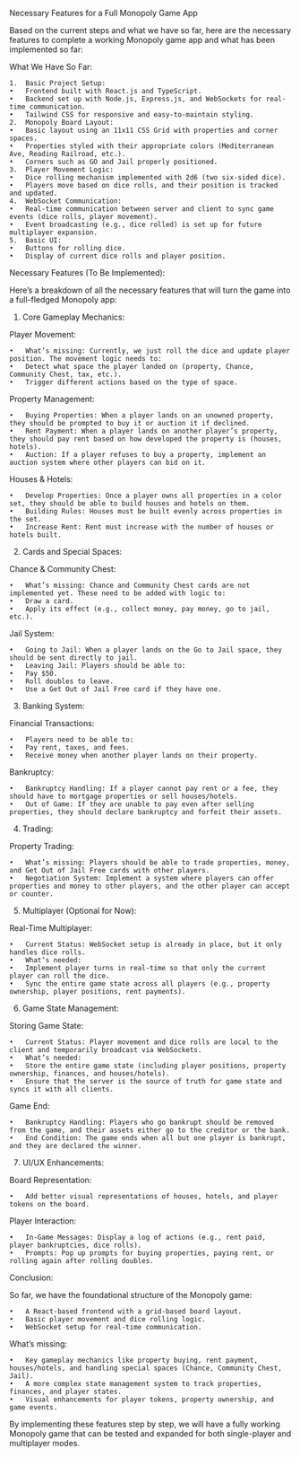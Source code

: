 Necessary Features for a Full Monopoly Game App

Based on the current steps and what we have so far, here are the necessary features to complete a working Monopoly game app and what has been implemented so far:

What We Have So Far:

	1.	Basic Project Setup:
	•	Frontend built with React.js and TypeScript.
	•	Backend set up with Node.js, Express.js, and WebSockets for real-time communication.
	•	Tailwind CSS for responsive and easy-to-maintain styling.
	2.	Monopoly Board Layout:
	•	Basic layout using an 11x11 CSS Grid with properties and corner spaces.
	•	Properties styled with their appropriate colors (Mediterranean Ave, Reading Railroad, etc.).
	•	Corners such as GO and Jail properly positioned.
	3.	Player Movement Logic:
	•	Dice rolling mechanism implemented with 2d6 (two six-sided dice).
	•	Players move based on dice rolls, and their position is tracked and updated.
	4.	WebSocket Communication:
	•	Real-time communication between server and client to sync game events (dice rolls, player movement).
	•	Event broadcasting (e.g., dice rolled) is set up for future multiplayer expansion.
	5.	Basic UI:
	•	Buttons for rolling dice.
	•	Display of current dice rolls and player position.

Necessary Features (To Be Implemented):

Here’s a breakdown of all the necessary features that will turn the game into a full-fledged Monopoly app:

1. Core Gameplay Mechanics:

Player Movement:

	•	What’s missing: Currently, we just roll the dice and update player position. The movement logic needs to:
	•	Detect what space the player landed on (property, Chance, Community Chest, tax, etc.).
	•	Trigger different actions based on the type of space.

Property Management:

	•	Buying Properties: When a player lands on an unowned property, they should be prompted to buy it or auction it if declined.
	•	Rent Payment: When a player lands on another player’s property, they should pay rent based on how developed the property is (houses, hotels).
	•	Auction: If a player refuses to buy a property, implement an auction system where other players can bid on it.

Houses & Hotels:

	•	Develop Properties: Once a player owns all properties in a color set, they should be able to build houses and hotels on them.
	•	Building Rules: Houses must be built evenly across properties in the set.
	•	Increase Rent: Rent must increase with the number of houses or hotels built.

2. Cards and Special Spaces:

Chance & Community Chest:

	•	What’s missing: Chance and Community Chest cards are not implemented yet. These need to be added with logic to:
	•	Draw a card.
	•	Apply its effect (e.g., collect money, pay money, go to jail, etc.).

Jail System:

	•	Going to Jail: When a player lands on the Go to Jail space, they should be sent directly to jail.
	•	Leaving Jail: Players should be able to:
	•	Pay $50.
	•	Roll doubles to leave.
	•	Use a Get Out of Jail Free card if they have one.

3. Banking System:

Financial Transactions:

	•	Players need to be able to:
	•	Pay rent, taxes, and fees.
	•	Receive money when another player lands on their property.

Bankruptcy:

	•	Bankruptcy Handling: If a player cannot pay rent or a fee, they should have to mortgage properties or sell houses/hotels.
	•	Out of Game: If they are unable to pay even after selling properties, they should declare bankruptcy and forfeit their assets.

4. Trading:

Property Trading:

	•	What’s missing: Players should be able to trade properties, money, and Get Out of Jail Free cards with other players.
	•	Negotiation System: Implement a system where players can offer properties and money to other players, and the other player can accept or counter.

5. Multiplayer (Optional for Now):

Real-Time Multiplayer:

	•	Current Status: WebSocket setup is already in place, but it only handles dice rolls.
	•	What’s needed:
	•	Implement player turns in real-time so that only the current player can roll the dice.
	•	Sync the entire game state across all players (e.g., property ownership, player positions, rent payments).

6. Game State Management:

Storing Game State:

	•	Current Status: Player movement and dice rolls are local to the client and temporarily broadcast via WebSockets.
	•	What’s needed:
	•	Store the entire game state (including player positions, property ownership, finances, and houses/hotels).
	•	Ensure that the server is the source of truth for game state and syncs it with all clients.

Game End:

	•	Bankruptcy Handling: Players who go bankrupt should be removed from the game, and their assets either go to the creditor or the bank.
	•	End Condition: The game ends when all but one player is bankrupt, and they are declared the winner.

7. UI/UX Enhancements:

Board Representation:

	•	Add better visual representations of houses, hotels, and player tokens on the board.

Player Interaction:

	•	In-Game Messages: Display a log of actions (e.g., rent paid, player bankruptcies, dice rolls).
	•	Prompts: Pop up prompts for buying properties, paying rent, or rolling again after rolling doubles.

Conclusion:

So far, we have the foundational structure of the Monopoly game:

	•	A React-based frontend with a grid-based board layout.
	•	Basic player movement and dice rolling logic.
	•	WebSocket setup for real-time communication.

What’s missing:

	•	Key gameplay mechanics like property buying, rent payment, houses/hotels, and handling special spaces (Chance, Community Chest, Jail).
	•	A more complex state management system to track properties, finances, and player states.
	•	Visual enhancements for player tokens, property ownership, and game events.

By implementing these features step by step, we will have a fully working Monopoly game that can be tested and expanded for both single-player and multiplayer modes.